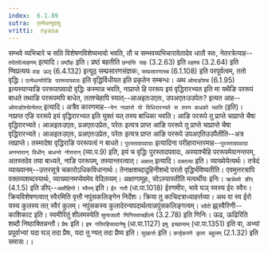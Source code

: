```yaml
---
index:  6.1.89
sutra:  एत्येधत्यूदसु
vritti:  nyasa
---
```


सम्भवे व्यभिचारे च सति विशेषणविशेष्यभावो भवति, तौ च सम्भवव्यभिचारावेतादेव धातौ स्तः, नेतरत्रेत्याह--`तदेतदेज्ग्रहणम्` इत्यादि। `प्रष्ठौहः` इति। प्रष्ठं बहतीति `छन्दसि सहः` (3.2.63) इति `वहश्च` (3.2.64) इति ण्विप्रत्ययः `वाह ऊठ्` (6.4.132) इत्यूठ् सम्प्रसारणसंज्ञकः, `सम्प्रसारणाच्च` (6.1.108) इति परपूर्वत्वम्, ततो वृद्धिः। `एत्येधत्योरेङि पररूपापवादः` इति वृद्धिर्विधीयत इति प्रकृतेन सम्बन्धः।
अथ `ओमाङोश्च` (6.1.95) इत्यस्याप्याङि पररूपापवादो वृद्धिः कस्मान्न भवति, नाप्राप्ते हि पररूप इयं वृद्धिरारभ्यत इति मा यथैङि पररूपं बाधते तथाङि पररूपमपि बाधेत, ततश्चेहापि स्यात्--आअइतःउएतः, उपअएतःउउपेतः? इत्यत आह--`ओमाङोश्चेत्येतत्` इत्यादि। अत्रैव कारणमाह--`येन नाप्राप्ते यो विधिरारभ्यते स तस्य बाधको भवति` (इति)। नाप्रप्त एङि पररूपे इयं वृद्धिरारभ्यत इति युक्तं यत् तस्य बाधिका भवति। आङि पररूपे तु प्राप्ते चाप्राप्ते चैषा वृद्धिरारभ्यते। आअइतःउएतः, प्रअएतःउप्रेतः, परेतः इत्यत्र प्राप्त आङि पररूपे तु प्राप्ते चाप्राप्ते चैषा वृद्धिरारभ्यते। आअइतःउएतः, प्रअएतःउप्रेतः, परेतः इत्यत्र प्राप्त आङि पररूपे उपअएतिउउपैतीति--अत्र त्वप्राप्ते। तस्मादेषा वृद्धिराङि पररूपत्वं न बाधते। `पुरस्तादपवादाः` इत्यादिना परीहारान्तरमाह--`पुरस्तादपवादा अनन्तरान् विधीन् बाधन्ते नोत्तरान्` (व्या.प.9) इति, इयं च वृद्धिः पुरस्तादपवादः, अस्याश्चैहि पररूपमेवानन्तरम्, अतस्तदेव तया बाध्यते, नाङि पररूपम्, तस्यान्तरत्वात्।
`अक्षात्` इत्यादि। `वक्तव्या` इति। व्याख्येयेत्यर्थः। तत्रेदं व्याख्यानम्--उत्तरसूत्रे चकारोऽधिकविधानार्थः। तेनाक्षशब्दादूहिनीशब्दे परतो वृद्धिर्भविष्यतीति। एवमुत्तरत्रापि वक्तव्यशब्दस्यार्थः, व्याख्यानमप्येवमेव वेदितव्यम्। अक्षाणामूहः, सोऽस्यास्तीति मत्वर्थीयः इनिः। `ऋन्नेब्यो ङीप्` (4.1.5) इति ङीप्--`अक्षौहिणो`।
`स्वैरम्` इति। `ईर गतौ` (धा.पा.1018) ईरणमीरः, भावे घञ् स्वस्य ईरः स्वैरः। क्रियविशेषणत्वात् स्वैरमिति वृत्तौ नपुंसकलिङ्गेन निर्देशः। क्रिया तु काचिदत्राध्याहर्त्तव्या। अथ वा स्व ईरो यस्य कुलस्य तत् स्वैरं कुलम्। नपुंसकस्य कुलादेरन्यपदार्थत्वान्नपुंसकलिङ्गत्वम्। `स्वैरी` झ्र्स्वैरिणी--काशिकाट इति। स्वमीरितुं शीलमस्येति `सुप्यजातौ णिनिस्ताच्छील्ये` (3.2.78) इति णिनिः।
ऊढ, ऊढिरिति शब्दौ निष्ठाक्तिन्नन्तौ। `प्रैषः` इति। `इष गतिरहिसादानेषु` (धा.पा.1127) `इषु इच्छायाम्` (धा.पा.1351) इति वा, अभ्यां प्रपूर्वाभ्यां यदा घञ् तदा प्रैषः, यदा तु ण्यत् तदा प्रैष्य इति।
`सुखार्त्तः` इति। `कर्त्तृकरणे कृता बहुलम्` (2.1.32) इति समासः।।

